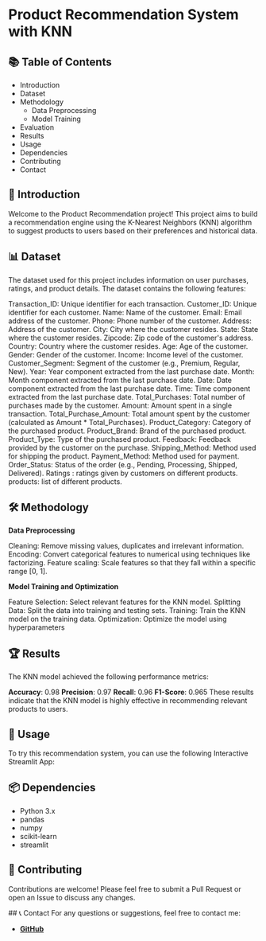 # Product Recommendation System with KNN


## 📚 Table of Contents

- Introduction
- Dataset
- Methodology
  - Data Preprocessing
  - Model Training
- Evaluation
- Results
- Usage
- Dependencies
- Contributing
- Contact


## 🌟 Introduction

Welcome to the Product Recommendation project! This project aims to build a recommendation engine using the K-Nearest Neighbors (KNN) algorithm to suggest products to users based on their preferences and historical data.


## 📊 Dataset

The dataset used for this project includes information on user purchases, ratings, and product details. The dataset contains the following features:

Transaction_ID: Unique identifier for each transaction.
Customer_ID: Unique identifier for each customer.
Name: Name of the customer.
Email: Email address of the customer.
Phone: Phone number of the customer.
Address: Address of the customer.
City: City where the customer resides.
State: State where the customer resides.
Zipcode: Zip code of the customer's address.
Country: Country where the customer resides.
Age: Age of the customer.
Gender: Gender of the customer.
Income: Income level of the customer.
Customer_Segment: Segment of the customer (e.g., Premium, Regular, New).
Year: Year component extracted from the last purchase date.
Month: Month component extracted from the last purchase date.
Date: Date component extracted from the last purchase date.
Time: Time component extracted from the last purchase date.
Total_Purchases: Total number of purchases made by the customer.
Amount: Amount spent in a single transaction.
Total_Purchase_Amount: Total amount spent by the customer (calculated as Amount * Total_Purchases).
Product_Category: Category of the purchased product.
Product_Brand: Brand of the purchased product.
Product_Type: Type of the purchased product.
Feedback: Feedback provided by the customer on the purchase.
Shipping_Method: Method used for shipping the product.
Payment_Method: Method used for payment.
Order_Status: Status of the order (e.g., Pending, Processing, Shipped, Delivered).
Ratings : ratings given by customers on different products.
products: list of different products.


## 🛠 Methodology

**Data Preprocessing**

Cleaning: Remove missing values, duplicates and irrelevant information.
Encoding: Convert categorical features to numerical using techniques like factorizing.
Feature scaling: Scale features so that they fall within a specific range [0, 1].

**Model Training and Optimization**

Feature Selection: Select relevant features for the KNN model.
Splitting Data: Split the data into training and testing sets.
Training: Train the KNN model on the training data.
Optimization: Optimize the model using hyperparameters


## 🏆 Results

The KNN model achieved the following performance metrics:

**Accuracy**: 0.98
**Precision**: 0.97
**Recall**: 0.96
**F1-Score**: 0.965
These results indicate that the KNN model is highly effective in recommending relevant products to users.


## 🚀 Usage

To try this recommendation system, you can use the following Interactive Streamlit App:



## 📦 Dependencies

- Python 3.x
- pandas
- numpy
- scikit-learn
- streamlit 


## 🤝 Contributing
Contributions are welcome! Please feel free to submit a Pull Request or open an Issue to discuss any changes.


## 📞 Contact
For any questions or suggestions, feel free to contact me:

- **[GitHub](https://github.com/Liutciia)** 
